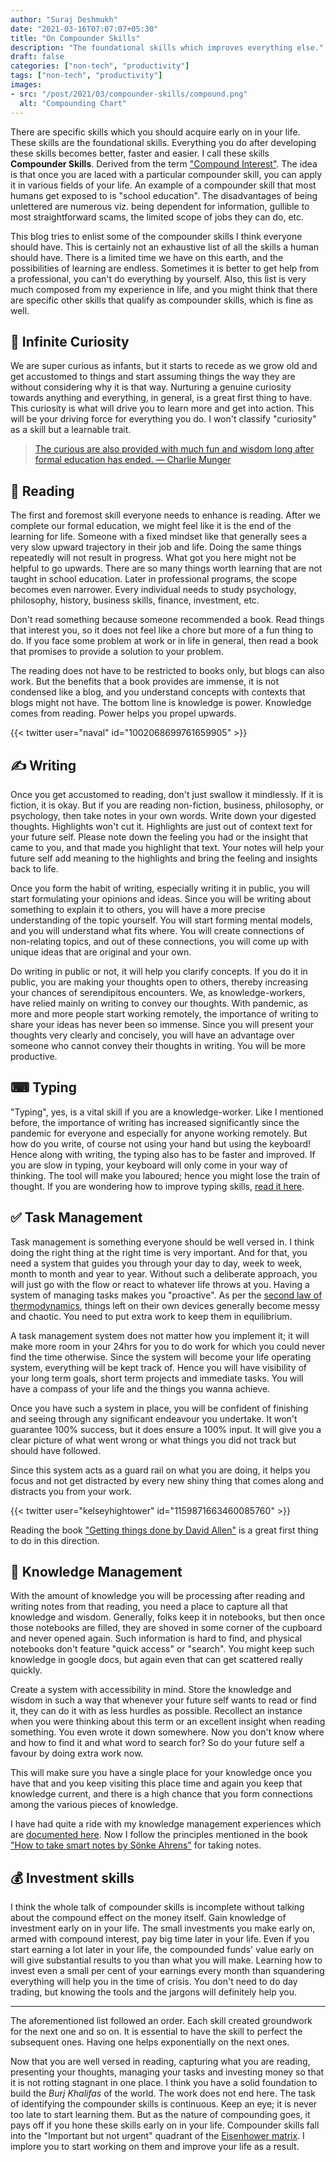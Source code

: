 ```yaml
---
author: "Suraj Deshmukh"
date: "2021-03-16T07:07:07+05:30"
title: "On Compounder Skills"
description: "The foundational skills which improves everything else."
draft: false
categories: ["non-tech", "productivity"]
tags: ["non-tech", "productivity"]
images:
- src: "/post/2021/03/compounder-skills/compound.png"
  alt: "Compounding Chart"
---
```


There are specific skills which you should acquire early on in your life. These skills are the foundational skills. Everything you do after developing these skills becomes better, faster and easier. I call these skills **Compounder Skills**. Derived from the term ["Compound Interest"](https://en.wikipedia.org/wiki/Compound_interest). The idea is that once you are laced with a particular compounder skill, you can apply it in various fields of your life. An example of a compounder skill that most humans get exposed to is "school education". The disadvantages of being unlettered are numerous viz. being dependent for information, gullible to most straightforward scams, the limited scope of jobs they can do, etc.

This blog tries to enlist some of the compounder skills I think everyone should have. This is certainly not an exhaustive list of all the skills a human should have. There is a limited time we have on this earth, and the possibilities of learning are endless. Sometimes it is better to get help from a professional, you can't do everything by yourself. Also, this list is very much composed from my experience in life, and you might think that there are specific other skills that qualify as compounder skills, which is fine as well.

## 🤔 Infinite Curiosity

We are super curious as infants, but it starts to recede as we grow old and get accustomed to things and start assuming things the way they are without considering why it is that way. Nurturing a genuine curiosity towards anything and everything, in general, is a great first thing to have. This curiosity is what will drive you to learn more and get into action. This will be your driving force for everything you do. I won't classify "curiosity" as a skill but a learnable trait.

> [The curious are also provided with much fun and wisdom long after formal education has ended. — Charlie Munger](https://fs.blog/great-talks/psychology-human-misjudgment/)

## 📖 Reading

The first and foremost skill everyone needs to enhance is reading. After we complete our formal education, we might feel like it is the end of the learning for life. Someone with a fixed mindset like that generally sees a very slow upward trajectory in their job and life. Doing the same things repeatedly will not result in progress. What got you here might not be helpful to go upwards. There are so many things worth learning that are not taught in school education. Later in professional programs, the scope becomes even narrower. Every individual needs to study psychology, philosophy, history, business skills, finance, investment, etc.

Don't read something because someone recommended a book. Read things that interest you, so it does not feel like a chore but more of a fun thing to do. If you face some problem at work or in life in general, then read a book that promises to provide a solution to your problem.

The reading does not have to be restricted to books only, but blogs can also work. But the benefits that a book provides are immense, it is not condensed like a blog, and you understand concepts with contexts that blogs might not have. The bottom line is knowledge is power. Knowledge comes from reading. Power helps you propel upwards.

{{< twitter user="naval" id="1002068699761659905" >}}

## ✍ Writing

Once you get accustomed to reading, don't just swallow it mindlessly. If it is fiction, it is okay. But if you are reading non-fiction, business, philosophy, or psychology, then take notes in your own words. Write down your digested thoughts. Highlights won't cut it. Highlights are just out of context text for your future self. Please note down the feeling you had or the insight that came to you, and that made you highlight that text. Your notes will help your future self add meaning to the highlights and bring the feeling and insights back to life.

Once you form the habit of writing, especially writing it in public, you will start formulating your opinions and ideas. Since you will be writing about something to explain it to others, you will have a more precise understanding of the topic yourself. You will start forming mental models, and you will understand what fits where. You will create connections of non-relating topics, and out of these connections, you will come up with unique ideas that are original and your own.

Do writing in public or not, it will help you clarify concepts. If you do it in public, you are making your thoughts open to others, thereby increasing your chances of serendipitous encounters. We, as knowledge-workers, have relied mainly on writing to convey our thoughts. With pandemic, as more and more people start working remotely, the importance of writing to share your ideas has never been so immense. Since you will present your thoughts very clearly and concisely, you will have an advantage over someone who cannot convey their thoughts in writing. You will be more productive.

## ⌨ Typing

"Typing", yes, is a vital skill if you are a knowledge-worker. Like I mentioned before, the importance of writing has increased significantly since the pandemic for everyone and especially for anyone working remotely. But how do you write, of course not using your hand but using the keyboard! Hence along with writing, the typing also has to be faster and improved. If you are slow in typing, your keyboard will only come in your way of thinking. The tool will make you laboured; hence you might lose the train of thought. If you are wondering how to improve typing skills, [read it here](https://suraj.io/post/2021/02/typing-skills/).

## ✅ Task Management

Task management is something everyone should be well versed in. I think doing the right thing at the right time is very important. And for that, you need a system that guides you through your day to day, week to week, month to month and year to year. Without such a deliberate approach, you will just go with the flow or react to whatever life throws at you. Having a system of managing tasks makes you "proactive". As per the [second law of thermodynamics](https://jamesclear.com/entropy), things left on their own devices generally become messy and chaotic. You need to put extra work to keep them in equilibrium.

A task management system does not matter how you implement it; it will make more room in your 24hrs for you to do work for which you could never find the time otherwise. Since the system will become your life operating system, everything will be kept track of. Hence you will have visibility of your long term goals, short term projects and immediate tasks. You will have a compass of your life and the things you wanna achieve.

Once you have such a system in place, you will be confident of finishing and seeing through any significant endeavour you undertake. It won't guarantee 100% success, but it does ensure a 100% input. It will give you a clear picture of what went wrong or what things you did not track but should have followed.

Since this system acts as a guard rail on what you are doing, it helps you focus and not get distracted by every new shiny thing that comes along and distracts you from your work.

{{< twitter user="kelseyhightower" id="1159871663460085760" >}}

Reading the book ["Getting things done by David Allen"](https://suraj.io/post/book-review-getting-things-done/) is a great first thing to do in this direction.

## 🧠 Knowledge Management

With the amount of knowledge you will be processing after reading and writing notes from that reading, you need a place to capture all that knowledge and wisdom. Generally, folks keep it in notebooks, but then once those notebooks are filled, they are shoved in some corner of the cupboard and never opened again. Such information is hard to find, and physical notebooks don't feature "quick access" or "search". You might keep such knowledge in google docs, but again even that can get scattered really quickly.

Create a system with accessibility in mind. Store the knowledge and wisdom in such a way that whenever your future self wants to read or find it, they can do it with as less hurdles as possible. Recollect an instance when you were thinking about this term or an excellent insight when reading something. You even wrote it down somewhere. Now you don't know where and how to find it and what word to search for? So do your future self a favour by doing extra work now.

This will make sure you have a single place for your knowledge once you have that and you keep visiting this place time and again you keep that knowledge current, and there is a high chance that you form connections among the various pieces of knowledge.

I have had quite a ride with my knowledge management experiences which are [documented here](https://suraj.io/post/2021/02/kms-journey/). Now I follow the principles mentioned in the book ["How to take smart notes by Sönke Ahrens"](https://suraj.io/post/book-review-how-to-take-smart-notes/) for taking notes.

## 💰 Investment skills

I think the whole talk of compounder skills is incomplete without talking about the compound effect on the money itself. Gain knowledge of investment early on in your life. The small investments you make early on, armed with compound interest, pay big time later in your life. Even if you start earning a lot later in your life, the compounded funds' value early on will give substantial results to you than what you will make.
Learning how to invest even a small per cent of your earnings every month than squandering everything will help you in the time of crisis. You don't need to do day trading, but knowing the tools and the jargons will definitely help you.

---

The aforementioned list followed an order. Each skill created groundwork for the next one and so on. It is essential to have the skill to perfect the subsequent ones. Having one helps exponentially on the next ones.

Now that you are well versed in reading, capturing what you are reading, presenting your thoughts, managing your tasks and investing money so that it is not rotting stagnant in one place. I think you have a solid foundation to build the _Burj Khalifas_ of the world. The work does not end here. The task of identifying the compounder skills is continuous. Keep an eye; it is never too late to start learning them. But as the nature of compounding goes, it pays off if you hone these skills early on in your life. Compounder skills fall into the "Important but not urgent" quadrant of the [Eisenhower matrix](https://en.wikipedia.org/wiki/Time_management#The_Eisenhower_Method). I implore you to start working on them and improve your life as a result.
